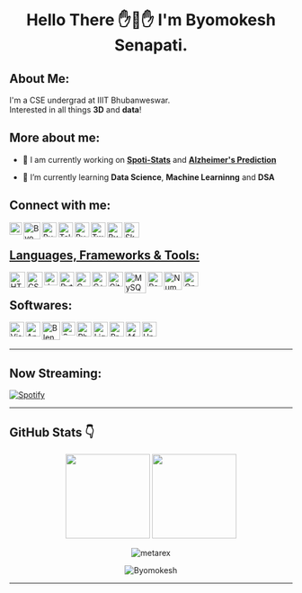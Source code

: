 <div align="center"><h1>Hello There ✋👋✋ I'm Byomokesh Senapati. </h1></div>

## **About Me:**

I'm a CSE undergrad at IIIT Bhubanweswar.<br>
Interested in all things **3D** and **data**! 


 


## More about me:

- 🔭 I am currently working on [**Spoti-Stats**](https://github.com/metarex21/Spoti-Stats) and [**Alzheimer's Prediction**](https://github.com/metarex21/Alzheimer-Prediction)

- 🌱  I’m currently learning **Data Science**, **Machine Learninng** and **DSA**

## Connect with me: 
<!-- [Mail](mailto:byomokesh21@gmail.com) | [Telegram](https://t.me/metarex4d) | [LinkedIn](https://www.linkedin.com/in/byomokesh-senapati-12a767201/) | [Instagram](https://www.instagram.com/_.m_e_t_a_r_e_x._/)  -->

<a href="https://linktr.ee/metarex_21" target="_blank"><img align="left" alt="Linktree" width="22px" src="https://seeklogo.com/images/L/linktree-logo-6FC3ADB679-seeklogo.com.png" />

<a href="mailto:byomosenapati@gmail.com" target="_blank"><img align="left" alt="Byomokesh | Gmail" width="30px" src="https://mailmeteor.com/logos/assets/PNG/Gmail_Logo_256px.png" />

<a href="https://www.linkedin.com/in/byomokesh-senapati-12a767201/" target="_blank"><img align="left" alt="Byomokesh | LinkedIn" width="26px" src="https://cdn-icons-png.flaticon.com/512/174/174857.png" />
 
 <a href="https://t.me/metarex4d" target="_blank"><img align="left" alt="Telegram" width="26px" src="https://upload.wikimedia.org/wikipedia/commons/8/82/Telegram_logo.svg" />
  
<a href="https://www.instagram.com/_.m_e_t_a_r_e_x._/" target="_blank"><img align="left" alt="Byomokesh | Instagram" width="26px" src="https://upload.wikimedia.org/wikipedia/commons/8/82/Instagram_image.png" />
 
<a href="https://twitter.com/metarex4d" target="_blank"><img align="left" alt="Twitter" width="26px" src="https://upload.wikimedia.org/wikipedia/commons/6/6f/Logo_of_Twitter.svg" />
 
 <a href="https://www.behance.net/byomokesenapat" target="_blank"><img align="left" alt="Byomokesh | Behance" width="27px" src="https://cdn.freebiesupply.com/logos/large/2x/behance-1-logo-png-transparent.png" />
 
<a href="https://sketchfab.com/metarex.4d" target="_blank"><img align="left" alt="Sketchfab" width="27px" src="https://static.sketchfab.com/img/press/logos/sketchfab-logo.png" />


<br />

 


## Languages, Frameworks & Tools:<br />
<!-- HTML CSS python c c++ github js mysql -->

<a href="https://www.w3.org/html/" target="_blank"><img title="HTML5" img align="left" alt="HTML5" width="28px" src="https://www.w3.org/html/logo/downloads/HTML5_Badge_512.png" /></a>

<a href="https://www.w3schools.com/css/" target="_blank"><img title="CSS" img align="left" alt="CSS3" width="28px" src="https://www.vectorlogo.zone/logos/w3_css/w3_css-icon.svg" /></a>
 
 <img title="Javascript" align="left" alt="Javascript" src="https://www.freepnglogos.com/uploads/javascript/javascript-online-logo-for-website-0.png" width="24px">

<a href="https://www.python.org" target="_blank"> <img align="left" img title="Python" alt="Python" width="26px" src="https://upload.wikimedia.org/wikipedia/commons/c/c3/Python-logo-notext.svg" /> </a>

<a href="https://www.cprogramming.com/" target="_blank"> <img title="C" img align="left" alt="C" width="26px" src="https://upload.wikimedia.org/wikipedia/commons/1/18/C_Programming_Language.svg"/> </a>

<a href="https://www.w3schools.com/cpp/" target="_blank"> <img title="C++" img align="left" alt="C++" width="26px" src="https://upload.wikimedia.org/wikipedia/commons/1/18/ISO_C%2B%2B_Logo.svg"/> </a>

<img title="GitHub" img align="left" alt="GitHub" width="26px" src="https://png2.cleanpng.com/sh/4f0d6197342eb153fee0f2ba9e61d504/L0KzQYm3WMA4N6ttiZH0aYP2gLBuTfdqfJl6ep95YXfog37zjBdwNaNqiNH8aYTygsq0hv9zc15sgeZxdXKwfLFuj70yNZ5mf9d3dIn2PYbpVsllbWg2eqc6Mka4Pom8WMYxP2c7Sac8M0a5RImBUcc1OWgziNDw/kisspng-github-pages-logo-repository-fork-github-logo-1-magentys-5b69de71b51265.8586076615336648817417.png" />



<img title="MySQL" align="left" alt="MySQL" src="https://www.svgrepo.com/show/303251/mysql-logo.svg" width="38px" >
 
 <img title="Pandas" img align="left" alt="Pandas" width="26px" src="https://upload.wikimedia.org/wikipedia/commons/2/22/Pandas_mark.svg" />
 
 <img title="NumPy" img align="left" alt="NumPy" width="32px" src="https://user-images.githubusercontent.com/67586773/105040771-43887300-5a88-11eb-9f01-bee100b9ef22.png" />
 
  <img title="OpenCV" img align="left" alt="OpenCV" width="26px" src="https://upload.wikimedia.org/wikipedia/commons/3/32/OpenCV_Logo_with_text_svg_version.svg" />
<br />


## Softwares:

<img align="left" alt="Visual Studio Code" img title="Visual Studio Code" width="26px" src="https://upload.wikimedia.org/wikipedia/commons/9/9a/Visual_Studio_Code_1.35_icon.svg" />

<a href="https://www.anaconda.com/" target="_blank"> <img align="left" img title="Anaconda" alt="Anaconda" width="26px" src="https://www.clipartmax.com/png/full/349-3490136_anaconda-icon-anaconda-python-icon.png" /> </a>


<a href="https://www.blender.org" target="_blank"> <img title="Blender" img align="left" alt="Blender" width="32px" src="https://upload.wikimedia.org/wikipedia/commons/0/0c/Blender_logo_no_text.svg"/> </a>

<a href="https://www.adobe.com/in/products/substance3d-painter.html" target="_blank"> <img title="Substance Painter" img align="left" alt="Substance Painter" width="24px" src="https://cdn.worldvectorlogo.com/logos/substance-painter.svg"/> </a>

<a href="https://www.photoshop.com/en" target="_blank"> <img align="left" img title="Photoshop" alt="Photoshop" width="26px" src="https://upload.wikimedia.org/wikipedia/commons/a/af/Adobe_Photoshop_CC_icon.svg"/> </a>

<a href="https://lightroom.adobe.com/home" target="_blank"> <img align="left" img title="Lightroom" alt="LightRoom" width="26px" src="https://upload.wikimedia.org/wikipedia/commons/b/b6/Adobe_Photoshop_Lightroom_CC_logo.svg" /> </a>

<a href="https://lightroom.adobe.com/hom" target="_blank"> <img align="left" img title="Premiere" alt="Premiere" width="26px" src="https://upload.wikimedia.org/wikipedia/commons/4/40/Adobe_Premiere_Pro_CC_icon.svg" /> </a>

<a href="https://www.adobe.com/in/products/aftereffects.html" target="_blank"> <img align="left" img title="After Effects" alt="Afer Effects" width="26px" src="https://upload.wikimedia.org/wikipedia/commons/c/cb/Adobe_After_Effects_CC_icon.svg" /> </a>

 <a href="https://www.unrealengine.com/en-US" target="_blank"> <img align="left" img title="Unreal Engine" alt="Unreal Engine" width="26px" src="https://www.pikpng.com/pngl/b/543-5434947_unreal-engine-logo-unreal-engine-logo-ico-clipart.png" /> </a>







<br />
<br />

---



## Now Streaming:

 [![Spotify](https://showtify21.vercel.app//api/spotify)](https://open.spotify.com/user/dcvxa8wbg6gxbdxgt6fa32veq) 
<br/>

 
 </p>
 
 ---
## **GitHub Stats 👇** 

 <p align="center">
  <img src = "https://github-readme-stats.vercel.app/api?username=metarex21&show_icons=true&theme=omni&locale=en" height="150px">
  <img src = "https://github-readme-stats.vercel.app/api/top-langs/?username=metarex21&theme=omni&show_icons=true&layout=compact" height="150px">
</p> 

<div align="center">
<p><img align="center" src="https://github-readme-streak-stats.herokuapp.com/?user=metarex21&theme=dark" alt="metarex" /></p>
  </div>


  
  
<p align="center"> <img src="https://komarev.com/ghpvc/?username=metarex21&label=Profile%20views&color=6805D3&style=flat" alt="Byomokesh" /> </p>
   <div align="center">

 ---
    
<!-- [![Readme Quotes](https://quotes-github-readme.vercel.app/api?type=horizontal&theme=dark)](https://github.com/piyushsuthar/github-readme-quotes) -->

